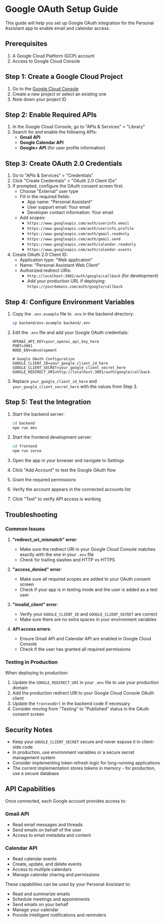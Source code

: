 # Google OAuth Setup Guide

This guide will help you set up Google OAuth integration for the Personal Assistant app to enable email and calendar access.

## Prerequisites

1. A Google Cloud Platform (GCP) account
2. Access to Google Cloud Console

## Step 1: Create a Google Cloud Project

1. Go to the [Google Cloud Console](https://console.cloud.google.com/)
2. Create a new project or select an existing one
3. Note down your project ID

## Step 2: Enable Required APIs

1. In the Google Cloud Console, go to "APIs & Services" > "Library"
2. Search for and enable the following APIs:
   - **Gmail API**
   - **Google Calendar API**
   - **Google+ API** (for user profile information)

## Step 3: Create OAuth 2.0 Credentials

1. Go to "APIs & Services" > "Credentials"
2. Click "Create Credentials" > "OAuth 2.0 Client IDs"
3. If prompted, configure the OAuth consent screen first:
   - Choose "External" user type
   - Fill in the required fields:
     - App name: "Personal Assistant"
     - User support email: Your email
     - Developer contact information: Your email
   - Add scopes:
     - `https://www.googleapis.com/auth/userinfo.email`
     - `https://www.googleapis.com/auth/userinfo.profile`
     - `https://www.googleapis.com/auth/gmail.readonly`
     - `https://www.googleapis.com/auth/gmail.send`
     - `https://www.googleapis.com/auth/calendar.readonly`
     - `https://www.googleapis.com/auth/calendar.events`
4. Create OAuth 2.0 Client ID:
   - Application type: "Web application"
   - Name: "Personal Assistant Web Client"
   - Authorized redirect URIs:
     - `http://localhost:3001/auth/google/callback` (for development)
     - Add your production URL if deploying: `https://yourdomain.com/auth/google/callback`

## Step 4: Configure Environment Variables

1. Copy the `.env.example` file to `.env` in the backend directory:
   ```bash
   cp backend/env.example backend/.env
   ```

2. Edit the `.env` file and add your Google OAuth credentials:
   ```env
   OPENAI_API_KEY=your_openai_api_key_here
   PORT=3001
   NODE_ENV=development
   
   # Google OAuth Configuration
   GOOGLE_CLIENT_ID=your_google_client_id_here
   GOOGLE_CLIENT_SECRET=your_google_client_secret_here
   GOOGLE_REDIRECT_URI=http://localhost:3001/auth/google/callback
   ```

3. Replace `your_google_client_id_here` and `your_google_client_secret_here` with the values from Step 3.

## Step 5: Test the Integration

1. Start the backend server:
   ```bash
   cd backend
   npm run dev
   ```

2. Start the frontend development server:
   ```bash
   cd frontend
   npm run serve
   ```

3. Open the app in your browser and navigate to Settings
4. Click "Add Account" to test the Google OAuth flow
5. Grant the required permissions
6. Verify the account appears in the connected accounts list
7. Click "Test" to verify API access is working

## Troubleshooting

### Common Issues

1. **"redirect_uri_mismatch" error**:
   - Make sure the redirect URI in your Google Cloud Console matches exactly with the one in your `.env` file
   - Check for trailing slashes and HTTP vs HTTPS

2. **"access_denied" error**:
   - Make sure all required scopes are added to your OAuth consent screen
   - Check if your app is in testing mode and the user is added as a test user

3. **"invalid_client" error**:
   - Verify your `GOOGLE_CLIENT_ID` and `GOOGLE_CLIENT_SECRET` are correct
   - Make sure there are no extra spaces in your environment variables

4. **API access errors**:
   - Ensure Gmail API and Calendar API are enabled in Google Cloud Console
   - Check if the user has granted all required permissions

### Testing in Production

When deploying to production:

1. Update the `GOOGLE_REDIRECT_URI` in your `.env` file to use your production domain
2. Add the production redirect URI to your Google Cloud Console OAuth client
3. Update the `frontendUrl` in the backend code if necessary
4. Consider moving from "Testing" to "Published" status in the OAuth consent screen

## Security Notes

- Keep your `GOOGLE_CLIENT_SECRET` secure and never expose it in client-side code
- In production, use environment variables or a secure secret management system
- Consider implementing token refresh logic for long-running applications
- The current implementation stores tokens in memory - for production, use a secure database

## API Capabilities

Once connected, each Google account provides access to:

### Gmail API
- Read email messages and threads
- Send emails on behalf of the user
- Access to email metadata and content

### Calendar API
- Read calendar events
- Create, update, and delete events
- Access to multiple calendars
- Manage calendar sharing and permissions

These capabilities can be used by your Personal Assistant to:
- Read and summarize emails
- Schedule meetings and appointments
- Send emails on your behalf
- Manage your calendar
- Provide intelligent notifications and reminders
